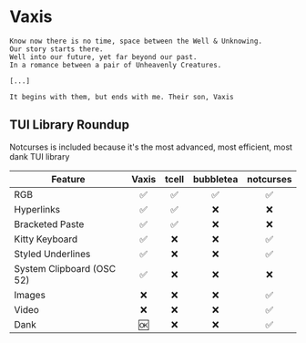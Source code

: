 # Vaxis

```
Know now there is no time, space between the Well & Unknowing.
Our story starts there.
Well into our future, yet far beyond our past.
In a romance between a pair of Unheavenly Creatures.

[...]

It begins with them, but ends with me. Their son, Vaxis
```

## TUI Library Roundup

Notcurses is included because it's the most advanced, most efficient,
most dank TUI library

| Feature                   | Vaxis | tcell | bubbletea | notcurses |
| ------------------------- | :---: | :---: | :-------: | :-------: |
| RGB                       |  ✅   |  ✅   |    ✅     |    ✅     |
| Hyperlinks                |  ✅   |  ✅   |    ❌     |    ❌     |
| Bracketed Paste           |  ✅   |  ✅   |    ❌     |    ❌     |
| Kitty Keyboard            |  ✅   |  ❌   |    ❌     |    ✅     |
| Styled Underlines         |  ✅   |  ❌   |    ❌     |    ✅     |
| System Clipboard (OSC 52) |  ✅   |  ❌   |    ❌     |    ❌     |
| Images                    |  ❌   |  ❌   |    ❌     |    ✅     |
| Video                     |  ❌   |  ❌   |    ❌     |    ✅     |
| Dank                      |  🆗   |  ❌   |    ❌     |    ✅     |
